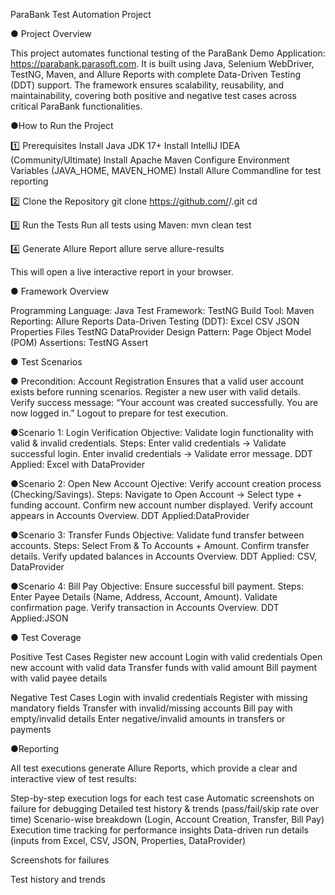 ParaBank Test Automation Project

● Project Overview

This project automates functional testing of the ParaBank Demo Application: https://parabank.parasoft.com.
It is built using Java, Selenium WebDriver, TestNG, Maven, and Allure Reports with complete Data-Driven Testing (DDT) support.
The framework ensures scalability, reusability, and maintainability, covering both positive and negative test cases across critical ParaBank functionalities.

●How to Run the Project

1️⃣ Prerequisites
Install Java JDK 17+
Install IntelliJ IDEA (Community/Ultimate)
Install Apache Maven
Configure Environment Variables (JAVA_HOME, MAVEN_HOME)
Install Allure Commandline for test reporting

2️⃣ Clone the Repository
git clone https://github.com/<your-username>/<your-repo>.git
cd <your-repo>

3️⃣ Run the Tests
Run all tests using Maven:
mvn clean test

4️⃣ Generate Allure Report
allure serve allure-results


This will open a live interactive report in your browser.

● Framework Overview

Programming Language: Java
Test Framework: TestNG
Build Tool: Maven
Reporting: Allure Reports
Data-Driven Testing (DDT):
Excel
CSV
JSON
Properties Files
TestNG DataProvider
Design Pattern: Page Object Model (POM)
Assertions: TestNG Assert

● Test Scenarios

● Precondition: Account Registration
Ensures that a valid user account exists before running scenarios.
Register a new user with valid details.
Verify success message:
“Your account was created successfully. You are now logged in.”
Logout to prepare for test execution.

●Scenario 1: Login Verification
Objective: Validate login functionality with valid & invalid credentials.
Steps:
Enter valid credentials → Validate successful login.
Enter invalid credentials → Validate error message.
DDT Applied: Excel with DataProvider

●Scenario 2: Open New Account
Ojective: Verify account creation process (Checking/Savings).
Steps:
Navigate to Open Account → Select type + funding account.
Confirm new account number displayed.
Verify account appears in Accounts Overview.
DDT Applied:DataProvider

●Scenario 3: Transfer Funds
Objective: Validate fund transfer between accounts.
Steps:
Select From & To Accounts + Amount.
Confirm transfer details.
Verify updated balances in Accounts Overview.
DDT Applied: CSV, DataProvider

●Scenario 4: Bill Pay
Objective: Ensure successful bill payment.
Steps:
Enter Payee Details (Name, Address, Account, Amount).
Validate confirmation page.
Verify transaction in Accounts Overview.
DDT Applied:JSON

● Test Coverage

Positive Test Cases
Register new account
Login with valid credentials
Open new account with valid data
Transfer funds with valid amount
Bill payment with valid payee details

Negative Test Cases
Login with invalid credentials
Register with missing mandatory fields
Transfer with invalid/missing accounts
Bill pay with empty/invalid details
Enter negative/invalid amounts in transfers or payments

●Reporting

All test executions generate Allure Reports, which provide a clear and interactive view of test results:


Step-by-step execution logs for each test case
Automatic screenshots on failure for debugging
Detailed test history & trends (pass/fail/skip rate over time)
Scenario-wise breakdown (Login, Account Creation, Transfer, Bill Pay)
Execution time tracking for performance insights
Data-driven run details (inputs from Excel, CSV, JSON, Properties, DataProvider)

Screenshots for failures

Test history and trends
